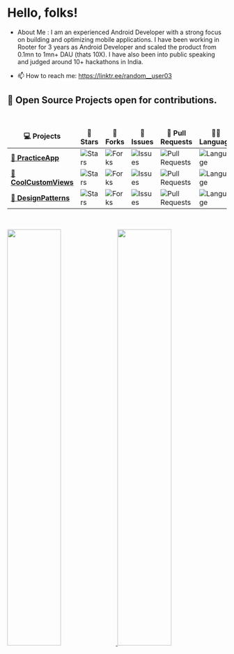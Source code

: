 # Hello, folks! 

- About Me : I am an experienced Android Developer with a strong focus on building and optimizing mobile applications. I have been working in Rooter for 3 years as Android Developer and scaled the product from 0.1mn to 1mn+ DAU (thats 10X). I have also been into public speaking and judged around 10+ hackathons in India.

- 📫 How to reach me:  https://linktr.ee/random__user03

 <summary><h2><b>🥇 Open Source Projects open for contributions.</b></h2></summary>

  <br />
  <table>
    <thead align="center">
      <tr border: none;>
        <td><b>💻 Projects</b></td>
        <td><b>🌟 Stars</b></td>
        <td><b>🍴 Forks</b></td>
        <td><b>🐛 Issues</b></td>
        <td><b>🔔 Pull Requests</b></td>
        <td><b>👨‍💻 Language</b></td>
      </tr>
    </thead>
    <tbody>
      <tr>
	      <td><a href="https://github.com/sidsharma2002/PracticeApp"><b>🚀 PracticeApp </b></a></td>
        <td><img alt="Stars" src="https://img.shields.io/github/stars/sidsharma2002/PracticeApp?style=flat-square&labelColor=343b41"/></td>
        <td><img alt="Forks" src="https://img.shields.io/github/forks/sidsharma2002/PracticeApp?style=flat-square&labelColor=343b41"/></td>
        <td><img alt="Issues" src="https://img.shields.io/github/issues/sidsharma2002/PracticeApp?style=flat-square"/></td>
        <td><img alt="Pull Requests" src="https://img.shields.io/github/issues-pr/sidsharma2002/PracticeApp?style=flat-square"/></td>
        <td><img alt="Language" src="https://img.shields.io/github/languages/top/sidsharma2002/PracticeApp?style=flat-square"/></td>
      </tr>
	<tr>
	      <td><a href="https://github.com/sidsharma2002/CoolCustomViews"><b>🚀 CoolCustomViews </b></a></td>
        <td><img alt="Stars" src="https://img.shields.io/github/stars/sidsharma2002/CoolCustomViews?style=flat-square&labelColor=343b41"/></td>
        <td><img alt="Forks" src="https://img.shields.io/github/forks/sidsharma2002/CoolCustomViews?style=flat-square&labelColor=343b41"/></td>
        <td><img alt="Issues" src="https://img.shields.io/github/issues/sidsharma2002/CoolCustomViews?style=flat-square"/></td>
        <td><img alt="Pull Requests" src="https://img.shields.io/github/issues-pr/sidsharma2002/CoolCustomViews?style=flat-square"/></td>
        <td><img alt="Language" src="https://img.shields.io/github/languages/top/sidsharma2002/CoolCustomViews?style=flat-square"/></td>
      </tr>
      	<tr>
	      <td><a href="https://github.com/sidsharma2002/DesignPatterns"><b>🚀 DesignPatterns </b></a></td>
        <td><img alt="Stars" src="https://img.shields.io/github/stars/sidsharma2002/DesignPatterns?style=flat-square&labelColor=343b41"/></td>
        <td><img alt="Forks" src="https://img.shields.io/github/forks/sidsharma2002/DesignPatterns?style=flat-square&labelColor=343b41"/></td>
        <td><img alt="Issues" src="https://img.shields.io/github/issues/sidsharma2002/DesignPatterns?style=flat-square"/></td>
        <td><img alt="Pull Requests" src="https://img.shields.io/github/issues-pr/sidsharma2002/DesignPatterns?style=flat-square"/></td>
        <td><img alt="Language" src="https://img.shields.io/github/languages/top/sidsharma2002/DesignPatterns?style=flat-square"/></td>
      </tr>
	</tbody>
  </table>

<br/>
<p align="left">
  <a href="https://abhigyantrips.dev/">
  <img width="49.5%" src="https://github-readme-stats.vercel.app/api?username=sidsharma2002&show_icons=true&theme=gruvbox&hide_border=true" />
    <img width="49.5%" src="https://github-readme-streak-stats.herokuapp.com/?user=sidsharma2002&theme=gruvbox&hide_border=true" />
  </a>
</p>
<br>


<br/>  

